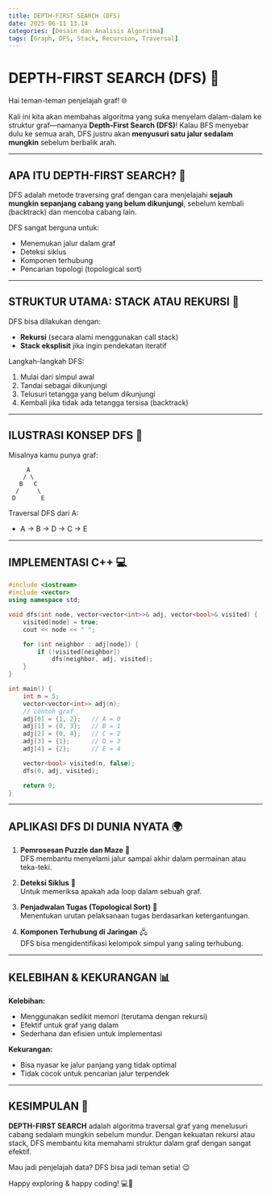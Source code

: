 ```yaml
---
title: DEPTH-FIRST SEARCH (DFS)
date: 2025-06-11 13.14
categories: [Desain dan Analisis Algoritma]
tags: [Graph, DFS, Stack, Recursion, Traversal]
---
```


# DEPTH-FIRST SEARCH (DFS) 🧠

Hai teman-teman penjelajah graf! 🌐

Kali ini kita akan membahas algoritma yang suka menyelam dalam-dalam ke struktur graf—namanya **Depth-First Search (DFS)**! Kalau BFS menyebar dulu ke semua arah, DFS justru akan **menyusuri satu jalur sedalam mungkin** sebelum berbalik arah.

---

## APA ITU DEPTH-FIRST SEARCH? 🤔

DFS adalah metode traversing graf dengan cara menjelajahi **sejauh mungkin sepanjang cabang yang belum dikunjungi**, sebelum kembali (backtrack) dan mencoba cabang lain.

DFS sangat berguna untuk:
- Menemukan jalur dalam graf
- Deteksi siklus
- Komponen terhubung
- Pencarian topologi (topological sort)

---

## STRUKTUR UTAMA: STACK ATAU REKURSI 🔁

DFS bisa dilakukan dengan:
- **Rekursi** (secara alami menggunakan call stack)
- **Stack eksplisit** jika ingin pendekatan iteratif

Langkah-langkah DFS:
1. Mulai dari simpul awal
2. Tandai sebagai dikunjungi
3. Telusuri tetangga yang belum dikunjungi
4. Kembali jika tidak ada tetangga tersisa (backtrack)

---

## ILUSTRASI KONSEP DFS 🔄

Misalnya kamu punya graf:
```
     A
    / \
   B   C
  /     \
 D       E
```

Traversal DFS dari A:
- A → B → D → C → E

---

## IMPLEMENTASI C++ 💻

```cpp
#include <iostream>
#include <vector>
using namespace std;

void dfs(int node, vector<vector<int>>& adj, vector<bool>& visited) {
    visited[node] = true;
    cout << node << " ";

    for (int neighbor : adj[node]) {
        if (!visited[neighbor])
            dfs(neighbor, adj, visited);
    }
}

int main() {
    int n = 5;
    vector<vector<int>> adj(n);
    // contoh graf
    adj[0] = {1, 2};   // A = 0
    adj[1] = {0, 3};   // B = 1
    adj[2] = {0, 4};   // C = 2
    adj[3] = {1};      // D = 3
    adj[4] = {2};      // E = 4

    vector<bool> visited(n, false);
    dfs(0, adj, visited);

    return 0;
}
```

---

## APLIKASI DFS DI DUNIA NYATA 🌍

1. **Pemrosesan Puzzle dan Maze** 🧩  
   DFS membantu menyelami jalur sampai akhir dalam permainan atau teka-teki.

2. **Deteksi Siklus** 🔄  
   Untuk memeriksa apakah ada loop dalam sebuah graf.

3. **Penjadwalan Tugas (Topological Sort)** 📅  
   Menentukan urutan pelaksanaan tugas berdasarkan ketergantungan.

4. **Komponen Terhubung di Jaringan** 🖧  
   DFS bisa mengidentifikasi kelompok simpul yang saling terhubung.

---

## KELEBIHAN & KEKURANGAN 📊

**Kelebihan:**
- Menggunakan sedikit memori (terutama dengan rekursi)
- Efektif untuk graf yang dalam
- Sederhana dan efisien untuk implementasi

**Kekurangan:**
- Bisa nyasar ke jalur panjang yang tidak optimal
- Tidak cocok untuk pencarian jalur terpendek

---

## KESIMPULAN 🧾

**DEPTH-FIRST SEARCH** adalah algoritma traversal graf yang menelusuri cabang sedalam mungkin sebelum mundur. Dengan kekuatan rekursi atau stack, DFS membantu kita memahami struktur dalam graf dengan sangat efektif.

Mau jadi penjelajah data? DFS bisa jadi teman setia! 😉

Happy exploring & happy coding! 💻🌟
